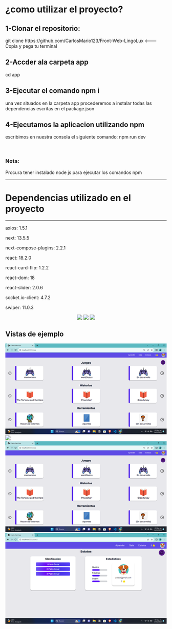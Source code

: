 <h1>¿como utilizar el proyecto?</h1>

<h2>1-Clonar el repositorio:</h2>
git clone https://github.com/CarlosMario123/Front-Web-LingoLux <---Copia y pega tu terminal

<h2>2-Accder ala carpeta app</h2>
cd app

<h2>3-Ejecutar el comando npm i</h2>
una vez situados en la carpeta app procederemos a instalar todas las dependencias escritas en el package.json

<h2>4-Ejecutamos la aplicacion utilizando npm</h2>
escribimos en nuestra consola el siguiente comando: npm run dev
<br/><br/><br/>
<h3>Nota:</h3>
<p>Procura tener instalado node js para ejecutar los comandos npm</p>
<hr/>
<h1>Dependencias utilizado en el proyecto</h1>
<hr/>
<p>axios: 1.5.1</p>
<p>next: 13.5.5</p>
<p>next-compose-plugins: 2.2.1</p>
<p>react: 18.2.0</p>
<p>react-card-flip: 1.2.2</p>
<p>react-dom: 18</p>
<p>react-slider: 2.0.6</p>
<p>socket.io-client: 4.7.2</p>
<p>swiper: 11.0.3</p>
<p width = "100vw"  align="center"> <img src="https://img.icons8.com/color/100/000000/npm.png"/> <img src="https://img.icons8.com/color/100/000000/tailwindcss.png"/>
<img src="https://img.icons8.com/color/100/000000/nextjs.png"/>                                                                                                                                      
</p>

<h2>Vistas de ejemplo</h2>
<p>
  <img src = "https://github.com/CarlosMario123/Front-Web-LingoLux/blob/main/vistasAPP/Captura%20de%20pantalla%20(152).png?raw=true"/>
   <img src = ["https://github.com/CarlosMario123/Front-Web-LingoLux/blob/main/vistasAPP/Captura%20de%20pantalla%20(152).png?raw=true](https://github.com/CarlosMario123/Front-Web-LingoLux/blob/main/vistasAPP/Captura%20de%20pantalla%20(151).png?raw=true)"/>
   <img src = "https://github.com/CarlosMario123/Front-Web-LingoLux/blob/main/vistasAPP/Captura%20de%20pantalla%20(152).png?raw=true"/>

  <img src = "https://github.com/CarlosMario123/Front-Web-LingoLux/blob/main/vistasAPP/Captura%20de%20pantalla%20(153).png?raw=true"/>
</p>
